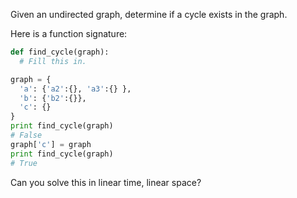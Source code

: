 Given an undirected graph, determine if a cycle exists in the graph.

Here is a function signature:

```python
def find_cycle(graph):
  # Fill this in.

graph = {
  'a': {'a2':{}, 'a3':{} },
  'b': {'b2':{}},
  'c': {}
}
print find_cycle(graph)
# False
graph['c'] = graph
print find_cycle(graph)
# True
```

Can you solve this in linear time, linear space?